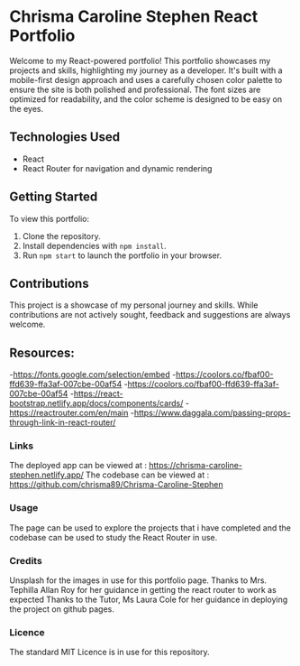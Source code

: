 # Chrisma Caroline Stephen React Portfolio
Welcome to my React-powered portfolio! This portfolio showcases my projects and skills, highlighting my journey as a developer. It's built with a mobile-first design approach and uses a carefully chosen color palette to ensure the site is both polished and professional. The font sizes are optimized for readability, and the color scheme is designed to be easy on the eyes.

## Technologies Used

- React
- React Router for navigation and dynamic rendering


## Getting Started

To view this portfolio:

1. Clone the repository.
2. Install dependencies with `npm install`.
3. Run `npm start` to launch the portfolio in your browser.

## Contributions

This project is a showcase of my personal journey and skills. While contributions are not actively sought, feedback and suggestions are always welcome.


## Resources:
-https://fonts.google.com/selection/embed
-https://coolors.co/fbaf00-ffd639-ffa3af-007cbe-00af54
-https://coolors.co/fbaf00-ffd639-ffa3af-007cbe-00af54
-https://react-bootstrap.netlify.app/docs/components/cards/
-https://reactrouter.com/en/main
-https://www.daggala.com/passing-props-through-link-in-react-router/



### Links
The deployed app can be viewed at : https://chrisma-caroline-stephen.netlify.app/
The codebase can be viewed at : https://github.com/chrisma89/Chrisma-Caroline-Stephen



### Usage

The page can be used to explore the projects that i have completed and the codebase can be used to study the React Router in use.

### Credits

Unsplash for the images in use for this portfolio page.
Thanks to Mrs. Tephilla Allan Roy for her guidance in getting the react router to work as expected
Thanks to the Tutor, Ms Laura Cole for her guidance in deploying the project on github pages.

### Licence

The standard MIT Licence is in use for this repository.
